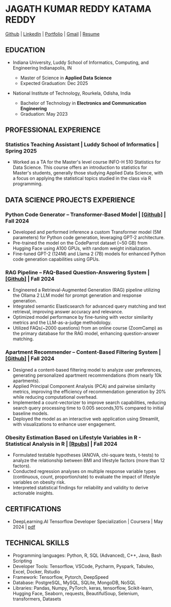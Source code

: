 # JAGATH KUMAR REDDY KATAMA REDDY
 [Github](https://github.com/Jags96)  |  [LinkedIn](https://www.linkedin.com/in/jagathkrk/) | [Portfolio](https://jags96.github.io/portfolio/) | [Gmail](jagathkumarreddykatamareddy@gmail.com) | [Resume](https://drive.google.com/file/d/1UiPajNJHVlt_IlEAX0sxGeGaonvqgQD3/view?usp=drive_link)


## EDUCATION
- Indiana University, Luddy School of Informatics, Computing, and Engineering Indianapolis, IN
  - Master of Science in **Applied Data Science**
  - Expected Graduation: Dec 2025

- National Institute of Technology, Rourkela, Odisha, India
  - Bachelor of Technology in **Electronics and Communication Engineering**
  - Graduation: May 2023


## PROFESSIONAL EXPERIENCE
### Statistics Teaching Assistant | Luddy School of Informatics  |  Spring 2025 
- Worked as a TA for the Master's level course INFO-H 510 Statistics for Data Science. This course offers an introduction to statistics for Master's students, generally those studying Applied Data Science, with a focus on applying the statistical topics studied in the class via R programming.



## DATA SCIENCE PROJECTS EXPERIENCE 
### Python Code Generator – Transformer-Based Model | [[Github]](https://github.com/Jags96/CodeGen) |	Fall 2024
- Developed and performed inference a custom Transformer model (5M parameters) for Python code generation, leveraging GPT-2 architecture.
- Pre-trained the model on the CodeParrot dataset (~50 GB) from Hugging Face using A100 GPUs, with random weight initialization.
- Fine-tuned GPT-2 (124M) and Llama 2 (7B) models for enhanced Python code generation capabilities using GPUs.

### RAG Pipeline – FAQ-Based Question-Answering System |  [[Github]](https://github.com/Jags96/RAG)  |  Fall 2024
- Engineered a Retrieval-Augmented Generation (RAG) pipeline utilizing the Ollama 2 LLM model for prompt generation and response generation.
- Integrated semantic Elasticsearch for advanced query matching and text retrieval, improving answer accuracy and relevance.
- Optimized model performance by fine-tuning with vector similarity metrics and the LLM-as-a-judge methodology.
- Utilized FAQs(~2000 questions) from an online course (ZoomCamp) as the primary database for the RAG model, enhancing question-answer matching.

### Apartment Recommender – Content-Based Filtering System | [[Github]](https://github.com/Jags96/Score-Apartment-Recommender) |  Fall 2024
- Designed a content-based filtering model to analyze user preferences, generating personalized apartment recommendations (from nearly 10k apartments).
- Applied Principal Component Analysis (PCA) and pairwise similarity metrics, improving the efficiency of recommendation generation by 20% while reducing computational overhead.
- Implemented a count-vectorizer to improve search capabilities, reducing search query processing time to  0.005 seconds,10% compared to initial baseline models.
- Deployed the model as an interactive web application using Streamlit, with visualizations to enhance user engagement.

### Obesity Estimation Based on Lifestyle Variables in R  - Statistical Analysis in R	| [[Rpubs]](https://rpubs.com/jagath_96) |  Fall 2024
- Formulated testable hypotheses (ANOVA, chi-square tests, t-tests) to analyze the relationship between BMI and lifestyle factors (more than 12 factors).
- Conducted regression analyses on multiple response variable types (continuous, count, proportion/rate) to evaluate the impact of lifestyle variables on obesity risk.
- Interpreted statistical findings for reliability and validity to derive actionable insights.


## CERTIFICATIONS
- DeepLearning.AI Tensorflow Developer Specialization | Coursera | May 2024 |  [pdf](https://drive.google.com/file/d/1fhpWPbzp7TsvfaQlQNtcLbh51coe5eKc/view?usp=sharing)


## TECHNICAL SKILLS
-  Programming languages: Python, R, SQL (Advanced), C++, Java, Bash Scripting
-  Developer Tools: Tensorflow, VSCode, Pycharm, Pyspark, Tabuleo, Excel, Docker, Rstudio
-  Framework: Tensorflow, Pytorch, DeepSpeed
-  Database: PostgreSQL, MySQL, SQLite, MongoDB, NoSQL
-  Libraries: Pandas, Numpy, PyTorch, keras, tensorflow, Scikit-learn, Hugging Face, Seaborn, requests, BeautifulSoup, Selenium, transformers, Datasets

